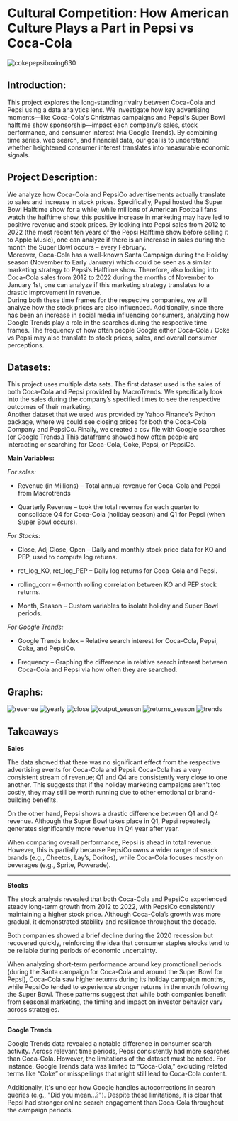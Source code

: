 # Cultural Competition: How American Culture Plays a Part in Pepsi vs Coca-Cola  #

![cokepepsiboxing630](https://github.com/user-attachments/assets/ed2627e3-cb53-4c2f-8367-945647d69d95)

## Introduction: ##
This project explores the long-standing rivalry between Coca-Cola and Pepsi using a data analytics lens. We investigate how key advertising moments—like Coca-Cola's Christmas campaigns and Pepsi's Super Bowl halftime show sponsorship—impact each company’s sales, stock performance, and consumer interest (via Google Trends). By combining time series, web search, and financial data, our goal is to understand whether heightened consumer interest translates into measurable economic signals. 

 
## Project Description: ##
We analyze how Coca-Cola and PepsiCo advertisements actually translate to sales and increase in stock prices.  Specifically, Pepsi hosted the Super Bowl Halftime show for a while; while millions of American Football fans watch the halftime show, this positive increase in marketing may have led to positive revenue and stock prices.  By looking into Pepsi sales from 2012 to 2022 (the most recent ten years of the Pepsi Halftime show before selling it to Apple Music), one can analyze if there is an increase in sales during the month the Super Bowl occurs – every February.   
Moreover, Coca-Cola has a well-known Santa Campaign during the Holiday season (November to Early January) which could be seen as a similar marketing strategy to Pepsi’s Halftime show.  Therefore, also looking into Coca-Cola sales from 2012 to 2022 during the months of November to January 1st, one can analyze if this marketing strategy translates to a drastic improvement in revenue.   
During both these time frames for the respective companies, we will analyze how the stock prices are also influenced.  Additionally, since there has been an increase in social media influencing consumers, analyzing how Google Trends play a role in the searches during the respective time frames.  The frequency of how often people Google either Coca-Cola / Coke vs Pepsi may also translate to stock prices, sales, and overall consumer perceptions.   

 
## Datasets: ##
This project uses multiple data sets. The first dataset used is the sales of both Coca-Cola and Pepsi provided by MacroTrends.  We specifically look into the sales during the company’s specified times to see the respective outcomes of their marketing.   
Another dataset that we used was provided by Yahoo Finance’s Python package, where we could see closing prices for both the Coca-Cola Company and PepsiCo. Finally, we created a csv file with Google searches (or Google Trends.) This dataframe showed how often people are interacting or searching for Coca-Cola, Coke, Pepsi, or PepsiCo.   

**Main Variables:**

*For sales:* 

* Revenue (in Millions) – Total annual revenue for Coca-Cola and Pepsi from Macrotrends 

* Quarterly Revenue – took the total revenue for each quarter to consolidate Q4 for Coca-Cola (holiday season) and Q1 for Pepsi (when Super Bowl occurs).   

 
*For Stocks:*

* Close, Adj Close, Open – Daily and monthly stock price data for KO and PEP, used to compute log returns. 

* ret_log_KO, ret_log_PEP – Daily log returns for Coca-Cola and Pepsi. 

* rolling_corr – 6-month rolling correlation between KO and PEP stock returns. 

* Month, Season – Custom variables to isolate holiday and Super Bowl periods. 


*For Google Trends:*

* Google Trends Index – Relative search interest for Coca-Cola, Pepsi, Coke, and PepsiCo.
  
* Frequency – Graphing the difference in relative search interest between Coca-Cola and Pepsi via how often they are searched. 
 

## Graphs: ##
![revenue](https://github.com/user-attachments/assets/202ee4d0-de62-406b-aefa-f8676b4c5930)
![yearly](https://github.com/user-attachments/assets/ca9de793-5f40-4e14-a546-7e9a4872df6e)
![close](https://github.com/user-attachments/assets/edb95265-8e35-48ff-9030-75be9068a03d)
![output_season](https://github.com/user-attachments/assets/63103721-e56f-42a5-b6f9-441caa8ad41d)
![returns_season](https://github.com/user-attachments/assets/88687ce7-1634-4997-a4df-0796df900553)
![trends](https://github.com/user-attachments/assets/f20094e6-4a05-4cd8-84ec-85df5f43ce6f)



## Takeaways ##

**Sales**

The data showed that there was no significant effect from the respective advertising events for Coca-Cola and Pepsi. Coca-Cola has a very consistent stream of revenue; Q1 and Q4 are consistently very close to one another. This suggests that if the holiday marketing campaigns aren’t too costly, they may still be worth running due to other emotional or brand-building benefits.

On the other hand, Pepsi shows a drastic difference between Q1 and Q4 revenue. Although the Super Bowl takes place in Q1, Pepsi repeatedly generates significantly more revenue in Q4 year after year.

When comparing overall performance, Pepsi is ahead in total revenue. However, this is partially because PepsiCo owns a wider range of snack brands (e.g., Cheetos, Lay’s, Doritos), while Coca-Cola focuses mostly on beverages (e.g., Sprite, Powerade).

---

**Stocks**

The stock analysis revealed that both Coca-Cola and PepsiCo experienced steady long-term growth from 2012 to 2022, with PepsiCo consistently maintaining a higher stock price. Although Coca-Cola’s growth was more gradual, it demonstrated stability and resilience throughout the decade. 

Both companies showed a brief decline during the 2020 recession but recovered quickly, reinforcing the idea that consumer staples stocks tend to be reliable during periods of economic uncertainty. 

When analyzing short-term performance around key promotional periods (during the Santa campaign for Coca-Cola and around the Super Bowl for Pepsi), Coca-Cola saw higher returns during its holiday campaign months, while PepsiCo tended to experience stronger returns in the month following the Super Bowl. These patterns suggest that while both companies benefit from seasonal marketing, the timing and impact on investor behavior vary across strategies.

---

**Google Trends**

Google Trends data revealed a notable difference in consumer search activity. Across relevant time periods, Pepsi consistently had more searches than Coca-Cola. However, the limitations of the dataset must be noted. For instance, Google Trends data was limited to “Coca-Cola,” excluding related terms like “Coke” or misspellings that might still lead to Coca-Cola content.

Additionally, it's unclear how Google handles autocorrections in search queries (e.g., "Did you mean...?"). Despite these limitations, it is clear that Pepsi had stronger online search engagement than Coca-Cola throughout the campaign periods.
